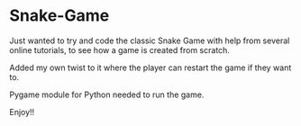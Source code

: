 # Snake-Game

Just wanted to try and code the classic Snake Game with help from several online tutorials, to see how a game is created from
scratch. 

Added my own twist to it where the player can restart the game if they want to.

Pygame module for Python needed to run the game.

Enjoy!!

